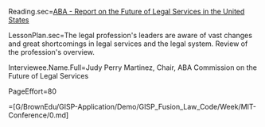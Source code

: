 Reading.sec=<a href="http://www.abafuturesreport.com/">ABA - Report on the Future of Legal Services in the United States</a>

LessonPlan.sec=The legal profession's leaders are aware of vast changes and great shortcomings in legal services and the legal system.  Review of the profession's overview.

Interviewee.Name.Full=Judy Perry Martinez, Chair, ABA Commission on the Future of Legal Services

PageEffort=80

=[G/BrownEdu/GISP-Application/Demo/GISP_Fusion_Law_Code/Week/MIT-Conference/0.md]
